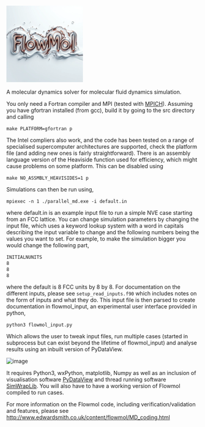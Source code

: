 <img src="out-1.webp" alt="Flowmol Logo" width="200"/>

A molecular dynamics solver for molecular fluid dynamics simulation.

You only need a Fortran compiler and MPI (tested with [MPICH](https://www.mpich.org/)). Assuming you have gfortran installed (from gcc), build it by going to the src directory and calling

    make PLATFORM=gfortran p
    
The Intel compliers also work, and the code has been tested on a range of specialised supercomputer architectures are supported, check the platform file (and adding new ones is fairly straightforward). There is an assembly language version of the Heaviside function used for efficiency, which might cause problems on some platform. This can be disabled using

    make NO_ASSMBLY_HEAVISIDES=1 p
    
Simulations can then be run using,

    mpiexec -n 1 ./parallel_md.exe -i default.in
    
where default.in is an example input file to run a simple NVE case starting from an FCC lattice. 
You can change simulation parameters by changing the input file, which uses a keyword lookup system with a word in capitals describing the input variable to change and the following numbers being the values you want to set. For example, to make the simulation bigger you would change the following part,

    INITIALNUNITS
    8
    8
    8
    
where the default is 8 FCC units by 8 by 8. For documentation on the different inputs, please see `setup_read_inputs.f90` which includes notes on the form of inputs and what they do. This input file is then parsed to create documentation in flowmol_input, an experimental user interface provided in python,

    python3 flowmol_input.py

Which allows the user to tweak input files, run multiple cases (started in subprocess but can exist beyond the lifetime of flowmol_input)  and analyse results using an inbuilt version of PyDataView.

![image](https://user-images.githubusercontent.com/13366737/133908501-c3cbe270-0df5-4396-8bd0-ade8b5fa389c.png)

It requires Python3, wxPython, matplotlib, Numpy as well as an inclusion of visualisation software [PyDataView](https://github.com/edwardsmith999/pyDataView) and thread running software [SimWrapLib](https://github.com/edwardsmith999/SimWrapPy). You will also have to have a working version of Flowmol compiled to run cases.

For more information on the Flowmol code, including verification/validation and features, please see
http://www.edwardsmith.co.uk/content/flowmol/MD_coding.html
